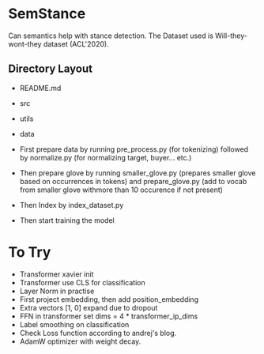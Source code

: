 # SemStance

Can semantics help with stance detection.
The Dataset used is Will-they-wont-they dataset (ACL'2020).

## Directory Layout

- README.md
- src
- utils
- data


- First prepare data by running pre_process.py (for tokenizing) followed by normalize.py (for normalizing target, buyer... etc.)
- Then prepare glove by running smaller_glove.py (prepares smaller glove based on occurrences in tokens) and prepare_glove.py (add to vocab from smaller glove withmore than 10 occurence if not present)
- Then Index by index_dataset.py

- Then start training the model


# To Try

- Transformer xavier init
- Transformer use CLS for classification
- Layer Norm in practise
- First project embedding, then add position_embedding
- Extra vectors [1, 0] expand due to dropout
- FFN in transformer set dims = 4 * transformer_ip_dims
- Label smoothing on classification
- Check Loss function according to andrej's blog.
- AdamW optimizer with weight decay.

